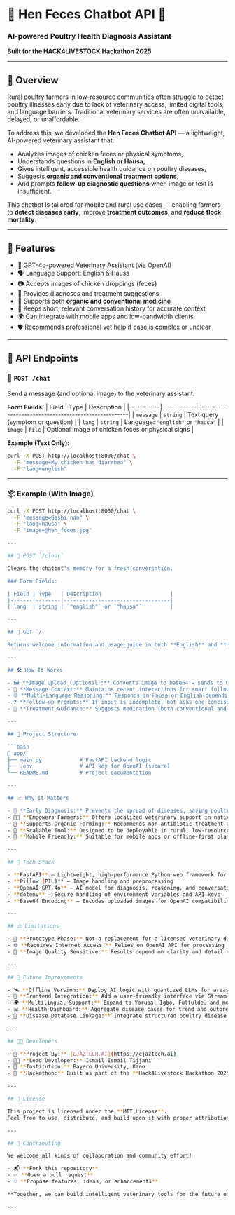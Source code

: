 # 🐔 Hen Feces Chatbot API 🧠  
### AI-powered Poultry Health Diagnosis Assistant  
**Built for the HACK4LIVESTOCK Hackathon 2025**  

---

## 📌 Overview

Rural poultry farmers in low-resource communities often struggle to detect poultry illnesses early due to lack of veterinary access, limited digital tools, and language barriers. Traditional veterinary services are often unavailable, delayed, or unaffordable.

To address this, we developed the **Hen Feces Chatbot API** — a lightweight, AI-powered veterinary assistant that:
- Analyzes images of chicken feces or physical symptoms,
- Understands questions in **English or Hausa**,
- Gives intelligent, accessible health guidance on poultry diseases, 
- Suggests **organic and conventional treatment options**,
- And prompts **follow-up diagnostic questions** when image or text is insufficient.

This chatbot is tailored for mobile and rural use cases — enabling farmers to **detect diseases early**, improve **treatment outcomes**, and **reduce flock mortality**.

---

## 🌟 Features

- 🧠 GPT-4o-powered Veterinary Assistant (via OpenAI)
- 🗣️ Language Support: English & Hausa
- 📷 Accepts images of chicken droppings (feces)
- 📄 Provides diagnoses and treatment suggestions
- 🌱 Supports both **organic and conventional medicine**
- 🔄 Keeps short, relevant conversation history for accurate context
- 🌍 Can integrate with mobile apps and low-bandwidth clients
- 🛡️ Recommends professional vet help if case is complex or unclear

---

## 🔌 API Endpoints

### 🚀 `POST /chat`

Send a message (and optional image) to the veterinary assistant.

**Form Fields:**
| Field     | Type       | Description                                         |
|-----------|------------|-----------------------------------------------------|
| `message` | `string`   | Text query (symptom or question)                   |
| `lang`    | `string`   | Language: `"english"` or `"hausa"`                 |
| `image`   | `file`     | Optional image of chicken feces or physical signs  |

**Example (Text Only):**
```bash
curl -X POST http://localhost:8000/chat \
  -F "message=My chicken has diarrhea" \
  -F "lang=english"
```
---

### 📦 Example (With Image)

```bash
curl -X POST http://localhost:8000/chat \
  -F "message=Gashi nan" \
  -F "lang=hausa" \
  -F "image=@hen_feces.jpg"

---

## 🔄 POST `/clear`

Clears the chatbot's memory for a fresh conversation.

### Form Fields:

| Field | Type   | Description                      |
|-------|--------|----------------------------------|
| lang  | string | `"english"` or `"hausa"`         |

---

## 📡 GET `/`

Returns welcome information and usage guide in both **English** and **Hausa**.

---

## 🛠️ How It Works

- 🖼️ **Image Upload (Optional):** Converts image to base64 → sends to OpenAI API.
- 🧠 **Message Context:** Maintains recent interactions for smart follow-up.
- 🌐 **Multi-Language Reasoning:** Responds in Hausa or English depending on user input.
- ❓ **Follow-up Prompts:** If input is incomplete, bot asks one concise question at a time.
- 💊 **Treatment Guidance:** Suggests medication (both conventional and organic).

---

## 📂 Project Structure

```bash
📁 app/
├── main.py            # FastAPI backend logic
├── .env               # API key for OpenAI (secure)
└── README.md          # Project documentation

---

## 📈 Why It Matters

- 🐣 **Early Diagnosis:** Prevents the spread of diseases, saving poultry and protecting farmers' income.
- 🧑‍🌾 **Empowers Farmers:** Offers localized veterinary support in native languages such as English and Hausa.
- 🌾 **Supports Organic Farming:** Recommends non-antibiotic treatment alternatives when applicable.
- 🤖 **Scalable Tool:** Designed to be deployable in rural, low-resource environments.
- 📱 **Mobile Friendly:** Suitable for mobile apps or offline-first platforms with limited internet.

---

## 🧪 Tech Stack

- **FastAPI** – Lightweight, high-performance Python web framework for APIs
- **Pillow (PIL)** – Image handling and preprocessing
- **OpenAI GPT-4o** – AI model for diagnosis, reasoning, and conversational flow
- **dotenv** – Secure handling of environment variables and API keys
- **Base64 Encoding** – Encodes uploaded images for OpenAI compatibility

---

## ⚠️ Limitations

- 🧪 **Prototype Phase:** Not a replacement for a licensed veterinary diagnosis
- 🌐 **Requires Internet Access:** Relies on OpenAI API for processing (online-only for now)
- 📸 **Image Quality Sensitive:** Results depend on clarity and detail of uploaded images

---

## 🔮 Future Improvements

- 🛰️ **Offline Version:** Deploy AI logic with quantized LLMs for areas without internet
- 📱 **Frontend Integration:** Add a user-friendly interface via Streamlit, React, or mobile app
- 🌍 **Multilingual Support:** Expand to Yoruba, Igbo, Fulfulde, and more
- 📊 **Health Dashboard:** Aggregate disease cases for trend and outbreak analysis
- 🧬 **Disease Database Linkage:** Integrate structured poultry disease records (e.g., NDV, Coccidiosis)

---

## 👨‍💻 Developers

- 🧪 **Project By:** [EJAZTECH.AI](https://ejaztech.ai)
- 👨‍🔬 **Lead Developer:** Ismail Ismail Tijjani
- 🏫 **Institution:** Bayero University, Kano
- 🏁 **Hackathon:** Built as part of the **Hack4Livestock Hackathon 2025**

---

## 📜 License

This project is licensed under the **MIT License**.  
Feel free to use, distribute, and build upon it with proper attribution.

---

## 🤝 Contributing

We welcome all kinds of collaboration and community effort!

- 📬 **Fork this repository**
- ✅ **Open a pull request**
- 💡 **Propose features, ideas, or enhancements**

**Together, we can build intelligent veterinary tools for the future of farming!** 🌿

---
